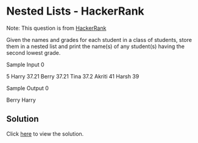 # Nested Lists - HackerRank

Note: This question is from [HackerRank](https://www.hackerrank.com/challenges/nested-list/problem)

Given the names and grades for each student in a class of  students, store them in a nested list and print the name(s) of any student(s) having the second lowest grade.

Sample Input 0

5
Harry
37.21
Berry
37.21
Tina
37.2
Akriti
41
Harsh
39

Sample Output 0

Berry
Harry

## Solution

Click [here](solution.py) to view the solution.
